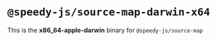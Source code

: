 # `@speedy-js/source-map-darwin-x64`

This is the **x86_64-apple-darwin** binary for `@speedy-js/source-map`
